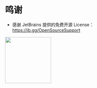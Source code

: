 # 鸣谢
- 感谢 JetBrains 提供的免费开源 License：https://jb.gg/OpenSourceSupport

<img src="https://resources.jetbrains.com/storage/products/company/brand/logos/jb_beam.png?_ga=2.254775631.693452784.1650416067-1054097647.1646378541&_gl=1*1pa2n25*_ga*MTA1NDA5NzY0Ny4xNjQ2Mzc4NTQx*_ga_V0XZL7QHEB*MTY1MDQxNjA2Ni45LjAuMTY1MDQxNjA2Ni42MA.." style="float:left;width:150px;height:150px"/>